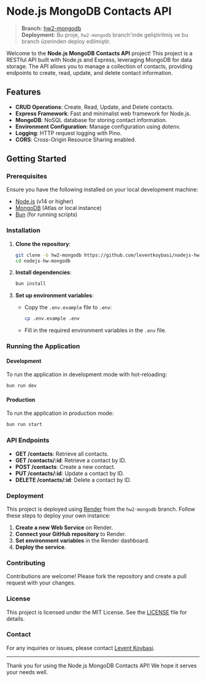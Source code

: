 # Node.js MongoDB Contacts API

> **Branch:** [hw2-mongodb](https://github.com/leventkoybasi/nodejs-hw-mongodb/tree/hw2-mongodb)  
> **Deployment:** Bu proje, `hw2-mongodb` branch'inde geliştirilmiş ve bu branch üzerinden deploy edilmiştir.

Welcome to the **Node.js MongoDB Contacts API** project! This project is a RESTful API built with Node.js and Express, leveraging MongoDB for data storage. The API allows you to manage a collection of contacts, providing endpoints to create, read, update, and delete contact information.

## Features

- **CRUD Operations**: Create, Read, Update, and Delete contacts.
- **Express Framework**: Fast and minimalist web framework for Node.js.
- **MongoDB**: NoSQL database for storing contact information.
- **Environment Configuration**: Manage configuration using dotenv.
- **Logging**: HTTP request logging with Pino.
- **CORS**: Cross-Origin Resource Sharing enabled.

## Getting Started

### Prerequisites

Ensure you have the following installed on your local development machine:

- [Node.js](https://nodejs.org/) (v14 or higher)
- [MongoDB](https://www.mongodb.com/) (Atlas or local instance)
- [Bun](https://bun.sh/) (for running scripts)

### Installation

1. **Clone the repository**:

   ```bash
   git clone -b hw2-mongodb https://github.com/leventkoybasi/nodejs-hw-mongodb.git
   cd nodejs-hw-mongodb
   ```

2. **Install dependencies**:

   ```bash
   bun install
   ```

3. **Set up environment variables**:
   - Copy the `.env.example` file to `.env`:
     ```bash
     cp .env.example .env
     ```
   - Fill in the required environment variables in the `.env` file.

### Running the Application

#### Development

To run the application in development mode with hot-reloading:

```bash
bun run dev
```

#### Production

To run the application in production mode:

```bash
bun run start
```

### API Endpoints

- **GET /contacts**: Retrieve all contacts.
- **GET /contacts/:id**: Retrieve a contact by ID.
- **POST /contacts**: Create a new contact.
- **PUT /contacts/:id**: Update a contact by ID.
- **DELETE /contacts/:id**: Delete a contact by ID.

### Deployment

This project is deployed using [Render](https://render.com/) from the `hw2-mongodb` branch. Follow these steps to deploy your own instance:

1. **Create a new Web Service** on Render.
2. **Connect your GitHub repository** to Render.
3. **Set environment variables** in the Render dashboard.
4. **Deploy the service**.

### Contributing

Contributions are welcome! Please fork the repository and create a pull request with your changes.

### License

This project is licensed under the MIT License. See the [LICENSE](LICENSE) file for details.

### Contact

For any inquiries or issues, please contact [Levent Koybasi](mailto:leventkoybasi@example.com).

---

Thank you for using the Node.js MongoDB Contacts API! We hope it serves your needs well.

